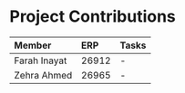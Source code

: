 # Project Contributions

| Member | ERP | Tasks |
| :--- | :--- | :--- |
| Farah Inayat | 26912 | - |
| Zehra Ahmed | 26965 | - |
